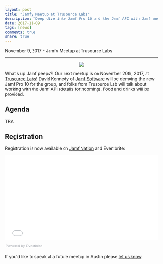 ```yaml
---
layout: post
title: "Jamfy Meetup at Trusource Labs"
description: "Deep dive into Jamf Pro 10 and the Jamf API with Jamf and Trusource Labs on November 20th."
date: 2017-11-09
tags: [news]
comments: true
share: true
---
```


November 9, 2017 - Jamfy Meetup at Trusource Labs

---

<div align="center"><img src="https://media2.giphy.com/media/l44Qqz6gO6JiVV3pu/giphy.gif" /></div>

What's up Jamf peeps?! Our next meetup is on November 20th, 2017, at [Trusource Labs](https://www.trusourcelabs.com/)! David Kennedy of [Jamf Software](https://www.jamf.com/) will be demoing the new Jamf Pro 10 for the group, and folks from Trusource Lab will talk about working with the Jamf API (details forthcoming). Food and drinks will be provided.

## Agenda

TBA

## Registration

Registration is now available on [Jamf Nation](https://www.jamf.com/jamf-nation/events/user-groups/187/austin-apple-admins-november-jamfy-meetup-at-trusource-labs?view=info) and Eventbrite:

<div style="width:100%; text-align:left;"><iframe src="//eventbrite.com/tickets-external?eid=39729293386&ref=etckt" frameborder="0" height="280" width="100%" vspace="0" hspace="0" marginheight="5" marginwidth="5" scrolling="auto" allowtransparency="true"></iframe><div style="font-family:Helvetica, Arial; font-size:12px; padding:10px 0 5px; margin:2px; width:100%; text-align:left;" ><a class="powered-by-eb" style="color: #ADB0B6; text-decoration: none;" target="_blank" href="http://www.eventbrite.com/">Powered by Eventbrite</a></div></div>

If you'd like to speak at a future meetup in Austin please [let us know](https://goo.gl/forms/SlplkdmkkyKpG7982).
